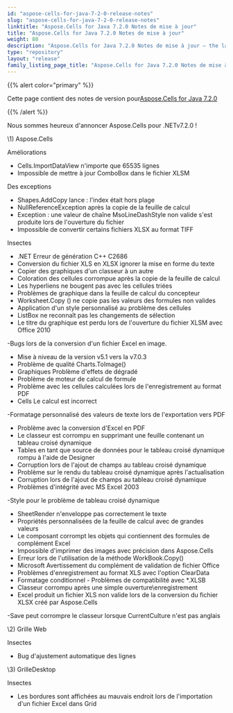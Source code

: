 ```yaml
---
id: "aspose-cells-for-java-7-2-0-release-notes"
slug: "aspose-cells-for-java-7-2-0-release-notes"
linktitle: "Aspose.Cells for Java 7.2.0 Notes de mise à jour"
title: "Aspose.Cells for Java 7.2.0 Notes de mise à jour"
weight: 80
description: "Aspose.Cells for Java 7.2.0 Notes de mise à jour – the latest updates and fixes."
type: "repository"
layout: "release"
family_listing_page_title: "Aspose.Cells for Java 7.2.0 Notes de mise à jour"
---
```

{{% alert color="primary" %}} 

 Cette page contient des notes de version pour[Aspose.Cells for Java 7.2.0](https://releases.aspose.com/cells/net/new-releases/aspose.cells-for-java-7.2.0/)

{{% /alert %}} 

 Nous sommes heureux d'annoncer Aspose.Cells pour .NETv7.2.0 !



\1)
Aspose.Cells 



 Améliorations



- Cells.ImportDataView n'importe que 65535 lignes
- Impossible de mettre à jour ComboBox dans le fichier XLSM



 Des exceptions



- Shapes.AddCopy lance : l'index était hors plage
- NullReferenceException après la copie de la feuille de calcul
- Exception : une valeur de chaîne MsoLineDashStyle non valide s'est produite lors de l'ouverture du fichier
- Impossible de convertir certains fichiers XLSX au format TIFF



 Insectes



- .NET Erreur de génération C++ C2686
- Conversion du fichier XLS en XLSX ignorer la mise en forme du texte
- Copier des graphiques d'un classeur à un autre
- Coloration des cellules corrompue après la copie de la feuille de calcul
- Les hyperliens ne bougent pas avec les cellules triées
- Problèmes de graphique dans la feuille de calcul du concepteur
- Worksheet.Copy () ne copie pas les valeurs des formules non valides
- Application d'un style personnalisé au problème des cellules
- ListBox ne reconnaît pas les changements de sélection
- Le titre du graphique est perdu lors de l'ouverture du fichier XLSM avec Office 2010

 -Bugs lors de la conversion d'un fichier Excel en image.

- Mise à niveau de la version v5.1 vers la v7.0.3
- Problème de qualité Charts.ToImage()
- Graphiques Problème d'effets de dégradé
- Problème de moteur de calcul de formule
- Problème avec les cellules calculées lors de l'enregistrement au format PDF
- Cells Le calcul est incorrect

 -Formatage personnalisé des valeurs de texte lors de l'exportation vers PDF

- Problème avec la conversion d'Excel en PDF
- Le classeur est corrompu en supprimant une feuille contenant un tableau croisé dynamique
- Tables en tant que source de données pour le tableau croisé dynamique rompu à l'aide de Designer
- Corruption lors de l'ajout de champs au tableau croisé dynamique
- Problème sur le rendu du tableau croisé dynamique après l'actualisation
- Corruption lors de l'ajout de champs au tableau croisé dynamique
- Problèmes d'intégrité avec MS Excel 2003

 -Style pour le problème de tableau croisé dynamique

- SheetRender n'enveloppe pas correctement le texte
- Propriétés personnalisées de la feuille de calcul avec de grandes valeurs
- Le composant corrompt les objets qui contiennent des formules de complément Excel
- Impossible d'imprimer des images avec précision dans Aspose.Cells
- Erreur lors de l'utilisation de la méthode WorkBook.Copy()
- Microsoft Avertissement du complément de validation de fichier Office
- Problèmes d'enregistrement au format XLS avec l'option ClearData
- Formatage conditionnel - Problèmes de compatibilité avec *.XLSB
- Classeur corrompu après une simple ouverture\enregistrement
- Excel produit un fichier XLS non valide lors de la conversion du fichier XLSX créé par Aspose.Cells

 -Save peut corrompre le classeur lorsque CurrentCulture n'est pas anglais



 \2) Grille Web



 Insectes



- Bug d'ajustement automatique des lignes



 \3) GrilleDesktop



 Insectes



- Les bordures sont affichées au mauvais endroit lors de l'importation d'un fichier Excel dans Grid


